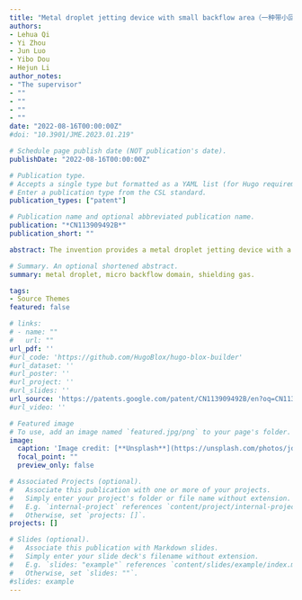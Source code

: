 ```yaml
---
title: "Metal droplet jetting device with small backflow area（一种带小回流区的金属微滴喷射装置）"
authors:
- Lehua Qi
- Yi Zhou
- Jun Luo
- Yibo Dou
- Hejun Li
author_notes:
- "The supervisor"
- ""
- ""
- ""
- ""
date: "2022-08-16T00:00:00Z"
#doi: "10.3901/JME.2023.01.219"

# Schedule page publish date (NOT publication's date).
publishDate: "2022-08-16T00:00:00Z"

# Publication type.
# Accepts a single type but formatted as a YAML list (for Hugo requirements).
# Enter a publication type from the CSL standard.
publication_types: ["patent"]

# Publication name and optional abbreviated publication name.
publication: "*CN113909492B*"
publication_short: ""

abstract: The invention provides a metal droplet jetting device with a small backflow area, which solves the technical problems that a side-blowing type protective airflow generating assembly in the existing metal droplet jetting device has strong interference effect on the jetting flight process of metal droplets, and the existing annular jet type protective airflow generating assembly has a larger backflow area. The device's protection gas runner comprises protection gas equipartition section runner and protection gas effect section runner, and protection gas effect section runner comprises annular jet district I and side-blown district II, and the protection gas is the gas homogenizing effect through protection gas equipartition section runner earlier, and the second flow makes protection gas flow direction unanimous with the liquid drop whereabouts direction through protection gas effect section runner annular jet district I, and the low-angle aggregation effect that passes through protection gas effect section runner side-blown district II finally reaches near the nozzle to be used for the low oxygen protection of metal liquid drop.

# Summary. An optional shortened abstract.
summary: metal droplet, micro backflow domain, shielding gas.

tags:
- Source Themes
featured: false

# links:
# - name: ""
#   url: ""
url_pdf: ''
#url_code: 'https://github.com/HugoBlox/hugo-blox-builder'
#url_dataset: ''
#url_poster: ''
#url_project: ''
#url_slides: ''
url_source: 'https://patents.google.com/patent/CN113909492B/en?oq=CN113909492B'
#url_video: ''

# Featured image
# To use, add an image named `featured.jpg/png` to your page's folder. 
image:
  caption: 'Image credit: [**Unsplash**](https://unsplash.com/photos/jdD8gXaTZsc)'
  focal_point: ""
  preview_only: false

# Associated Projects (optional).
#   Associate this publication with one or more of your projects.
#   Simply enter your project's folder or file name without extension.
#   E.g. `internal-project` references `content/project/internal-project/index.md`.
#   Otherwise, set `projects: []`.
projects: []

# Slides (optional).
#   Associate this publication with Markdown slides.
#   Simply enter your slide deck's filename without extension.
#   E.g. `slides: "example"` references `content/slides/example/index.md`.
#   Otherwise, set `slides: ""`.
#slides: example
---
```


<!-- {{% callout note %}}
Click the *Cite* button above to demo the feature to enable visitors to import publication metadata into their reference management software.
{{% /callout %}}

{{% callout note %}}
Create your slides in Markdown - click the *Slides* button to check out the example.
{{% /callout %}}

Add the publication's **full text** or **supplementary notes** here. You can use rich formatting such as including [code, math, and images](https://docs.hugoblox.com/content/writing-markdown-latex/). -->
